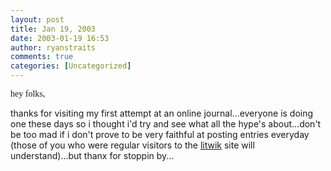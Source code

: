 ```yaml
---
layout: post
title: Jan 19, 2003
date: 2003-01-19 16:53
author: ryanstraits
comments: true
categories: [Uncategorized]
---
```

<span style="font-family:Verdana;">hey folks,</span>

thanks for visiting my first attempt at an online journal...everyone is doing one these days so i thought i'd try and see what all the hype's about...don't be too mad if i don't prove to be very faithful at posting entries everyday (those of you who were regular visitors to the <a href="http://www.litwik.cjb.net" target="_new">litwik</a> site will understand)...but thanx for stoppin by...

&nbsp;
